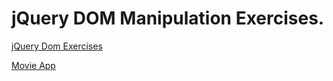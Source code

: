 # jQuery DOM Manipulation Exercises.

[jQuery Dom Exercises](https://euntastic.github.io/jquery-dom/jquery-dom/index.html)


[Movie App](https://euntastic.github.io/jquery-dom/movies-app/index.html)
